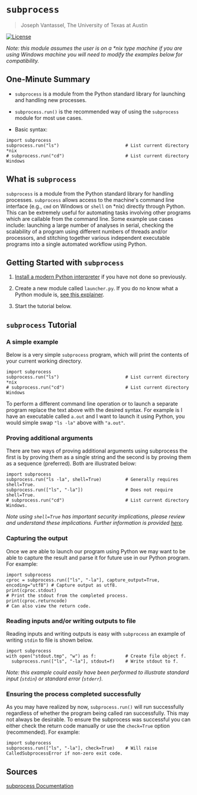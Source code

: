 # `subprocess`

> Joseph Vantassel, The University of Texas at Austin

[![License](https://img.shields.io/badge/license-CC--By--SA--4.0-brightgreen.svg)](https://github.com/jpvantassel/python3-course/blob/master/LICENSE.md)

_Note: this module assumes the user is on a *nix type machine if you are using
Windows machine you will need to modify the examples below for compatibility._

## One-Minute Summary

- `subprocess` is a module from the Python standard library for launching and handling new processes.
- `subprocess.run()` is the recommended way of using the `subprocess` module for most use cases.

- Basic syntax:

```python3
import subprocess
subprocess.run("ls")                         # List current directory *nix
# subprocess.run("cd")                       # List current directory Windows
```

## What is `subprocess`

`subprocess` is a module from the Python standard library for handling processes.
`subprocess` allows access to the machine's command line interface
(e.g., `cmd` on Windows or `shell` on *nix) directly through Python. This can be
extremely useful for automating tasks involving other programs which are callable
from the command line. Some example use cases include: launching a large number of
analyses in serial, checking the scalability of a program using different
numbers of threads and/or processors, and stitching together various independent
executable programs into a single automated workflow using Python.

## Getting Started with `subprocess`

1. [Install a modern Python interpreter](../intro/installing_python.md) if you have not
done so previously.

2. Create a new module called `launcher.py`. If you do no know what a Python
module is, [see this explainer](../intro/modules.md).

3. Start the tutorial below.

## `subprocess` Tutorial

### A simple example

Below is a very simple `subprocess` program, which will print the contents
of your current working directory.

```python3
import subprocess
subprocess.run("ls")                         # List current directory *nix
# subprocess.run("cd")                       # List current directory Windows
```

To perform a different command line operation or to launch a separate program
replace the text above with the desired syntax. For example is I have an
executable called `a.out` and I want to launch it using Python, you would simple
swap `"ls -la"` above with `"a.out"`.

### Proving additional arguments

There are two ways of proving additional arguments using subprocess the first is
by proving them as a single string and the second is by proving them as a sequence (preferred).
Both are illustrated below:

```python3
import subprocess
subprocess.run("ls -la", shell=True)         # Generally requires shell=True.
subprocess.run(["ls", "-la"])                # Does not require shell=True.
# subprocess.run("cd")                       # List current directory Windows.
```

_Note using `shell=True` has important security implications, please review
and understand these implications. Further information is provided
[here](https://docs.python.org/3/library/subprocess.html#security-considerations)._

### Capturing the output

Once we are able to launch our program using Python we may want to be able to
capture the result and parse it for future use in our Python program. For example:

```python3
import subprocess
cproc = subprocess.run(["ls", "-la"], capture_output=True, encoding="utf8") # Capture output as utf8.
print(cproc.stdout)                                                         # Print the stdout from the completed process.
print(cproc.returncode)                                                     # Can also view the return code.
```

### Reading inputs and/or writing outputs to file

Reading inputs and writing outputs is easy with `subprocess` an example of writing
`stdin` to file is shown below.

```python3
import subprocess
with open("stdout.tmp", "w") as f:           # Create file object f.
  subprocess.run(["ls", "-la"], stdout=f)    # Write stdout to f.
```

_Note: this example could easily have been performed to illustrate standard
input  (`stdin`) or standard error (`stderr`)._

### Ensuring the process completed successfully

As you may have realized by now, `subprocess.run()` will run successfully regardless
of whether the program being called ran successfully. This may not always be desirable.
To ensure the subprocess was successful you can either check the return code manually
or use the `check=True` option (recommended). For example:

```python3
import subprocess
subprocess.run(["ls", "-la"], check=True)    # Will raise CalledSubprocessError if non-zero exit code.
```

## Sources

[subprocess Documentation](https://docs.python.org/3/library/subprocess.html)
